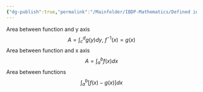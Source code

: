 ```yaml
---
{"dg-publish":true,"permalink":"/Mainfolder/IBDP-Mathematics/Defined integration/"}
---
```


Area between function and y axis
$$A=\int_{c}^{d}g(y)dy,\ f^{-1}(x)=g(x)$$
Area between function and x axis$$A=\int_{a}^{b}f(x)dx$$
Area between functions $$\int_{a}^{b}[f(x)-g(x)]dx$$

